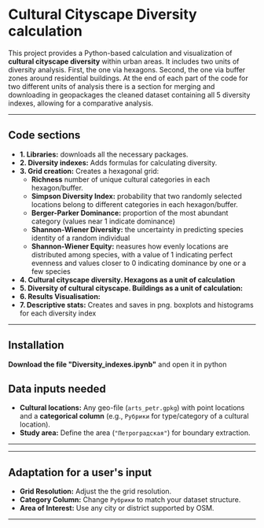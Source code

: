 # Cultural Cityscape Diversity calculation 

This project provides a Python-based calculation and visualization of **cultural cityscape diversity** within urban areas. It includes two units of diversity analysis. First, the one via hexagons. Second, the one via buffer zones around residential buildings. At the end of each part of the code for two different units of analysis there is a section for merging and downloading in geopackages the cleaned dataset containing all 5 diversity indexes, allowing for a comparative analysis. 

---

## Code sections

- **1. Libraries:** downloads all the necessary packages.
- **2. Diversity indexes:** Adds formulas for calculating diversity.
- **3. Grid creation:** Creates a hexagonal grid:
  - **Richness** number of unique cultural categories in each hexagon/buffer.
  - **Simpson Diversity Index:** probability that two randomly selected locations belong to different categories in each hexagon/buffer.
  - **Berger-Parker Dominance:** proportion of the most abundant category (values near 1 indicate dominance)
  - **Shannon-Wiener Diversity:** the uncertainty in predicting species identity of a random individual
  - **Shannon-Wiener Equity:** neasures how evenly locations are distributed among species, with a value of 1 indicating perfect evenness and values closer to 0 indicating dominance by one or a few species
- **4. Cultural cityscape diversity. Hexagons as a unit of calculation**
- **5. Diversity of cultural cityscape. Buildings as a unit of calculation:**
- **6. Results Visualisation:** 
- **7. Descriptive stats:** Creates and saves in png. boxplots and histograms for each diversity index

---

## Installation

**Download the file "Diversity_indexes.ipynb"** and open it in python 

## Data inputs needed
- **Cultural locations:** Any geo-file (`arts_petr.gpkg`) with point locations and a **categorical column** (e.g., `Рубрики` for type/category of a cultural location).
- **Study area:** Define the area (`"Петроградская"`) for boundary extraction.
---

---

## Adaptation for a user's input 

- **Grid Resolution:** Adjust the the grid resolution.
- **Category Column:** Change `Рубрики` to match your dataset structure.
- **Area of Interest:** Use any city or district supported by OSM.
---
